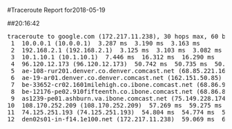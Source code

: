 #Traceroute Report for2018-05-19

##20:16:42

<p><pre><samp>traceroute to google.com (172.217.11.238), 30 hops max, 60 byte packets
 1  10.0.0.1 (10.0.0.1)  3.287 ms  3.190 ms  3.163 ms
 2  192.168.2.1 (192.168.2.1)  3.125 ms  3.103 ms  3.082 ms
 3  10.1.10.1 (10.1.10.1)  7.446 ms  16.312 ms  16.290 ms
 4  96.120.12.173 (96.120.12.173)  50.742 ms  50.735 ms  50.695 ms
 5  ae-108-rur201.denver.co.denver.comcast.net (68.85.221.161)  50.687 ms  50.673 ms  50.656 ms
 6  ae-19-ar01.denver.co.denver.comcast.net (162.151.50.85)  50.608 ms  40.541 ms  40.457 ms
 7  be-33652-cr02.1601milehigh.co.ibone.comcast.net (68.86.92.121)  40.431 ms  40.401 ms  40.376 ms
 8  be-12176-pe02.910fifteenth.co.ibone.comcast.net (68.86.83.94)  40.354 ms  61.634 ms  61.442 ms
 9  as1239-pe01.ashburn.va.ibone.comcast.net (75.149.228.174)  61.386 ms  53.037 ms  52.947 ms
10  108.170.252.209 (108.170.252.209)  57.269 ms  59.275 ms 108.170.252.193 (108.170.252.193)  54.837 ms
11  74.125.251.193 (74.125.251.193)  54.804 ms  54.774 ms  54.750 ms
12  den02s01-in-f14.1e100.net (172.217.11.238)  59.069 ms  63.458 ms  58.997 ms</samp></pre></p>

